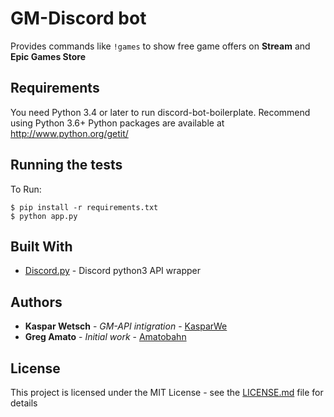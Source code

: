 # GM-Discord bot

Provides commands like `!games` to show free game offers on **Stream** and **Epic Games Store**

## Requirements
You need Python 3.4 or later to run discord-bot-boilerplate.
Recommend using Python 3.6+
Python packages are available at http://www.python.org/getit/

## Running the tests

To Run:
```
$ pip install -r requirements.txt
$ python app.py
```

## Built With

* [Discord.py](https://github.com/Rapptz/discord.py) - Discord python3 API wrapper

## Authors

* **Kaspar Wetsch** - *GM-API intigration* - [KasparWe](https://github.com/KasparWe)
* **Greg Amato** - *Initial work* - [Amatobahn](https://github.com/Amatobahn)

## License

This project is licensed under the MIT License - see the [LICENSE.md](LICENSE.md) file for details
